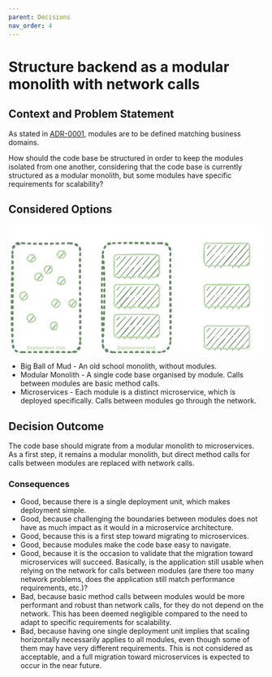 ```yaml
---
parent: Decisions
nav_order: 4
---
```


# Structure backend as a modular monolith with network calls

## Context and Problem Statement

As stated in [ADR-0001](0001-isolate-domains-with-hexagonal-architecture.md), modules are to be defined matching business domains.

How should the code base be structured in order to keep the modules isolated from one another, considering that the code base is currently structured as a modular monolith, but some modules have specific requirements for scalability?

## Considered Options

<picture>
  <source media="(prefers-color-scheme: light)" srcset="../images/light-modular_monolith.svg" />
  <img src="../images/dark-modular_monolith.svg" alt="Options" title="Options" />
</picture>

* Big Ball of Mud - An old school monolith, without modules.
* Modular Monolith - A single code base organised by module. Calls between modules are basic method calls.
* Microservices - Each module is a distinct microservice, which is deployed specifically. Calls between modules go through the network.

## Decision Outcome

The code base should migrate from a modular monolith to microservices.
As a first step, it remains a modular monolith, but direct method calls for calls between modules are replaced with network calls.

### Consequences

* Good, because there is a single deployment unit, which makes deployment simple.
* Good, because challenging the boundaries between modules does not have as much impact as it would in a microservice architecture.
* Good, because this is a first step toward migrating to microservices.
* Good, because modules make the code base easy to navigate.
* Good, because it is the occasion to validate that the migration toward microservices will succeed.
  Basically, is the application still usable when relying on the network for calls between modules (are there too many network problems, does the application still match performance requirements, etc.)?
* Bad, because basic method calls between modules would be more performant and robust than network calls, for they do not depend on the network.
  This has been deemed negligible compared to the need to adapt to specific requirements for scalability.
* Bad, because having one single deployment unit implies that scaling horizontally necessarily applies to all modules, even though some of them may have very different requirements.
  This is not considered as acceptable, and a full migration toward microservices is expected to occur in the near future.
